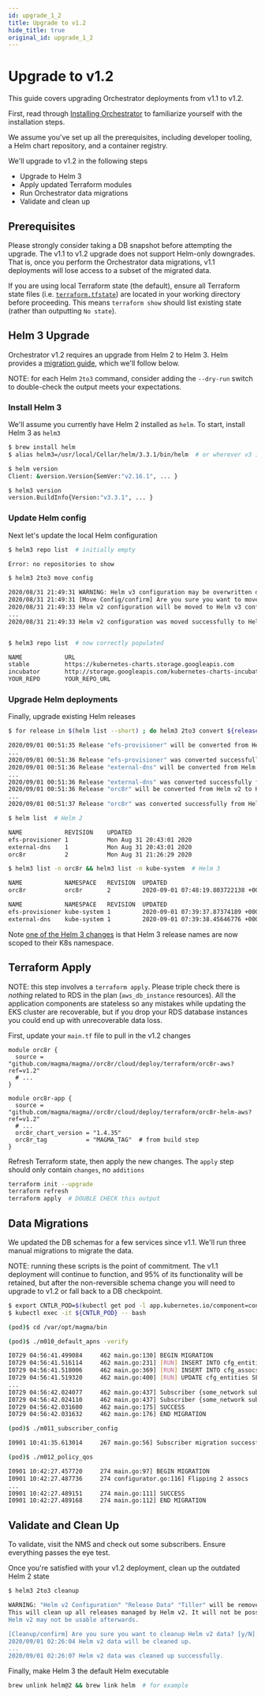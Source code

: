 ```yaml
---
id: upgrade_1_2
title: Upgrade to v1.2
hide_title: true
original_id: upgrade_1_2
---
```


# Upgrade to v1.2

This guide covers upgrading Orchestrator deployments from v1.1 to v1.2.

First, read through [Installing Orchestrator](deploy_install.md) to familiarize
yourself with the installation steps.

We assume you've set up all the prerequisites, including developer tooling,
a Helm chart repository, and a container registry.

We'll upgrade to v1.2 in the following steps

- Upgrade to Helm 3
- Apply updated Terraform modules
- Run Orchestrator data migrations
- Validate and clean up

## Prerequisites

Please strongly consider taking a DB snapshot before attempting the upgrade.
The v1.1 to v1.2 upgrade does not support Helm-only downgrades. That is,
once you perform the Orchestrator data migrations, v1.1 deployments will lose
access to a subset of the migrated data.

If you are using local Terraform state (the default), ensure all Terraform state files (i.e. [`terraform.tfstate`](https://www.terraform.io/docs/state/index.html)) are located in your working directory before proceeding. This means `terraform show` should list existing state (rather than outputting `No state`).
 
## Helm 3 Upgrade

Orchestrator v1.2 requires an upgrade from Helm 2 to Helm 3. Helm provides a
[migration guide](https://helm.sh/blog/migrate-from-helm-v2-to-helm-v3/), which
we'll follow below.

NOTE: for each Helm `2to3` command, consider adding the `--dry-run` switch to
double-check the output meets your expectations.

### Install Helm 3

We'll assume you currently have Helm 2 installed as `helm`. To start, install
Helm 3 as `helm3`

```bash
$ brew install helm
$ alias helm3=/usr/local/Cellar/helm/3.3.1/bin/helm  # or wherever v3 is

$ helm version
Client: &version.Version{SemVer:"v2.16.1", ... }

$ helm3 version
version.BuildInfo{Version:"v3.3.1", ... }
```

### Update Helm config

Next let's update the local Helm configuration

```bash
$ helm3 repo list  # initially empty

Error: no repositories to show

$ helm3 2to3 move config

2020/08/31 21:49:31 WARNING: Helm v3 configuration may be overwritten during this operation.
2020/08/31 21:49:31 [Move Config/confirm] Are you sure you want to move the v2 configuration? [y/N]: y
2020/08/31 21:49:33 Helm v2 configuration will be moved to Helm v3 configuration.
...
2020/08/31 21:49:33 Helm v2 configuration was moved successfully to Helm v3 configuration.


$ helm3 repo list  # now correctly populated

NAME            URL
stable          https://kubernetes-charts.storage.googleapis.com
incubator       http://storage.googleapis.com/kubernetes-charts-incubator
YOUR_REPO       YOUR_REPO_URL
```

### Upgrade Helm deployments

Finally, upgrade existing Helm releases

```bash
$ for release in $(helm list --short) ; do helm3 2to3 convert ${release} ; done

2020/09/01 00:51:35 Release "efs-provisioner" will be converted from Helm v2 to Helm v3.
...
2020/09/01 00:51:36 Release "efs-provisioner" was converted successfully from Helm v2 to Helm v3.
2020/09/01 00:51:36 Release "external-dns" will be converted from Helm v2 to Helm v3.
...
2020/09/01 00:51:36 Release "external-dns" was converted successfully from Helm v2 to Helm v3.
2020/09/01 00:51:36 Release "orc8r" will be converted from Helm v2 to Helm v3.
...
2020/09/01 00:51:37 Release "orc8r" was converted successfully from Helm v2 to Helm v3.

$ helm list  # Helm 2

NAME            REVISION    UPDATED                                           STATUS    CHART                   APP VERSION NAMESPACE
efs-provisioner 1           Mon Aug 31 20:43:01 2020                          DEPLOYED  efs-provisioner-0.11.0  v2.4.0      kube-system
external-dns    1           Mon Aug 31 20:43:01 2020                          DEPLOYED  external-dns-2.19.1     0.6.0       kube-system
orc8r           2           Mon Aug 31 21:26:29 2020                          DEPLOYED  orc8r-1.4.21            1.0         orc8r

$ helm3 list -n orc8r && helm3 list -n kube-system  # Helm 3

NAME            NAMESPACE   REVISION  UPDATED                                 STATUS    CHART                   APP VERSION
orc8r           orc8r       2         2020-09-01 07:48:19.803722138 +0000 UTC deployed  orc8r-1.4.21            1.0

NAME            NAMESPACE   REVISION  UPDATED                                 STATUS    CHART                   APP VERSION
efs-provisioner kube-system 1         2020-09-01 07:39:37.87374189 +0000 UTC  deployed  efs-provisioner-0.11.0  v2.4.0
external-dns    kube-system 1         2020-09-01 07:39:38.45646776 +0000 UTC  deployed  external-dns-2.19.1     0.6.0
```

Note [one of the Helm 3 changes](https://v3.helm.sh/docs/faq/#changes-since-helm-2)
is that Helm 3 release names are now scoped to their K8s namespace.

## Terraform Apply

NOTE: this step involves a `terraform apply`. Please triple check there is
*nothing* related to RDS in the plan (`aws_db_instance` resources). All the
application components are stateless so any mistakes while updating the EKS
cluster are recoverable, but if you drop your RDS database instances you could
end up with unrecoverable data loss.

First, update your `main.tf` file to pull in the v1.2 changes

```hcl-terraform
module orc8r {
  source = "github.com/magma/magma//orc8r/cloud/deploy/terraform/orc8r-aws?ref=v1.2"
  # ...
}

module orc8r-app {
  source = "github.com/magma/magma//orc8r/cloud/deploy/terraform/orc8r-helm-aws?ref=v1.2"
  # ...
  orc8r_chart_version = "1.4.35"
  orc8r_tag           = "MAGMA_TAG"  # from build step
}
```

Refresh Terraform state, then apply the new changes. The `apply` step should
only contain `changes`, no `additions`

```bash
terraform init --upgrade
terraform refresh
terraform apply  # DOUBLE CHECK this output
```

## Data Migrations

We updated the DB schemas for a few services since v1.1. We'll run three
manual migrations to migrate the data.

NOTE: running these scripts is the point of commitment. The v1.1 deployment
will continue to function, and 95% of its functionality will be retained, but
after the non-reversible schema change you will need to upgrade to v1.2 or fall
back to a DB checkpoint.

```bash
$ export CNTLR_POD=$(kubectl get pod -l app.kubernetes.io/component=controller -o jsonpath='{.items[0].metadata.name}')
$ kubectl exec -it ${CNTLR_POD} -- bash

(pod)$ cd /var/opt/magma/bin

(pod)$ ./m010_default_apns -verify

I0729 04:56:41.499084     462 main.go:130] BEGIN MIGRATION
I0729 04:56:41.516114     462 main.go:231] [RUN] INSERT INTO cfg_entities (pk,network_id,type,"key",graph_id,config) VALUES ($1,$2,$3,$4,$5,$6) [ ... ]
I0729 04:56:41.518006     462 main.go:369] [RUN] INSERT INTO cfg_assocs (from_pk,to_pk) VALUES ($1,$2),($3,$4),($5,$6),($7,$8),($9,$10),($11,$12) [ ... ]
I0729 04:56:41.519320     462 main.go:400] [RUN] UPDATE cfg_entities SET graph_id = $1 WHERE (network_id = $2 AND (graph_id = $3 OR graph_id = $4 OR graph_id = $5 OR graph_id = $6 OR graph_id = $7 OR graph_id = $8)) [ ... ]
...
I0729 04:56:42.024077     462 main.go:437] Subscriber {some_network subscriber IMSI0123456789 <nil> 00665aeb-968e-4319-8dc9-260647a4105b [apn-oai.ipv4] [] 1} has APN assocs [oai.ipv4]
I0729 04:56:42.024110     462 main.go:437] Subscriber {some_network subscriber IMSI0123456789 <nil> 00665aeb-968e-4319-8dc9-260647a4105b [apn-oai.ipv4] [] 1} has APN assocs [oai.ipv4]
I0729 04:56:42.031600     462 main.go:175] SUCCESS
I0729 04:56:42.031632     462 main.go:176] END MIGRATION

(pod)$ ./m011_subscriber_config

I0901 10:41:35.613014     267 main.go:56] Subscriber migration successfully completed

(pod)$ ./m012_policy_qos

I0901 10:42:27.457720     274 main.go:97] BEGIN MIGRATION
I0901 10:42:27.487736     274 configurator.go:116] Flipping 2 assocs
...
I0901 10:42:27.489151     274 main.go:111] SUCCESS
I0901 10:42:27.489168     274 main.go:112] END MIGRATION
```

## Validate and Clean Up

To validate, visit the NMS and check out some subscribers. Ensure everything
passes the eye test.

Once you're satisfied with your v1.2 deployment, clean up the outdated Helm 2
state

```bash
$ helm3 2to3 cleanup

WARNING: "Helm v2 Configuration" "Release Data" "Tiller" will be removed.
This will clean up all releases managed by Helm v2. It will not be possible to restore them if you haven't made a backup of the releases.
Helm v2 may not be usable afterwards.

[Cleanup/confirm] Are you sure you want to cleanup Helm v2 data? [y/N]: y
2020/09/01 02:26:04 Helm v2 data will be cleaned up.
...
2020/09/01 02:26:07 Helm v2 data was cleaned up successfully.
```

Finally, make Helm 3 the default Helm executable

```bash
brew unlink helm@2 && brew link helm  # for example
```
